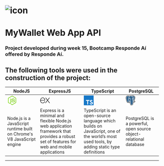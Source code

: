# ![icon](./public/img/icon.svg)
# MyWallet Web App API
### Project developed during week 15, Bootcamp Responde Aí offered by Responde Aí. 
## The following tools were used in the construction of the project:
|NodeJS|ExpressJS|TypeScript|PostgreSQL|
|-|-|-|-|
|![icon](./public/imgs/node-js.png)|![icon](./public/imgs/express.png)|![icon](./public/imgs/typescript.png)|![icon](./public/imgs/postgresql.png)|
|Node.js is a JavaScript runtime built on Chrome's V8 JavaScript engine|Express is a minimal and flexible Node.js web application framework that provides a robust set of features for web and mobile applications|TypeScript is an open-source language which builds on JavaScript, one of the world’s most used tools, by adding static type definitions|PostgreSQL is a powerful, open source object-relational database|
___
